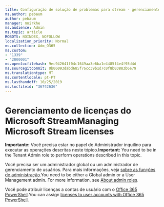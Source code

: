 ```yaml
---
title: Configuração de solução de problemas para stream - gerenciamento de licenciamento de stream
ms.author: pebaum
author: pebaum
manager: mnirkhe
ms.audience: Admin
ms.topic: article
ROBOTS: NOINDEX, NOFOLLOW
localization_priority: Normal
ms.collection: Adm_O365
ms.custom:
- "1339"
- "2800001"
ms.openlocfilehash: 9ec942641f04c1649aa3e6ba1e4485f4e4f95d4d
ms.sourcegitcommit: 0b06093dabd685f76cc39b1d7c0f8b03883b6e79
ms.translationtype: MT
ms.contentlocale: pt-PT
ms.lasthandoff: 10/25/2019
ms.locfileid: "36742636"
---
```

# <a name="managing-microsoft-stream-licenses"></a><span data-ttu-id="a2bfd-102">Gerenciamento de licenças do Microsoft Stream</span><span class="sxs-lookup"><span data-stu-id="a2bfd-102">Managing Microsoft Stream licenses</span></span>

<span data-ttu-id="a2bfd-103">**Importante:** Você precisa estar no papel de Administrador inquilino para executar as operações descritas neste tópico.</span><span class="sxs-lookup"><span data-stu-id="a2bfd-103">**Important:** You need to be in the Tenant Admin role to perform operations described in this topic.</span></span>

<span data-ttu-id="a2bfd-104">Você precisa ser um administrador global ou um administrador de gerenciamento de usuários. Para mais informações, veja [sobre as funções de administração](https://docs.microsoft.com/office365/admin/add-users/about-admin-roles).</span><span class="sxs-lookup"><span data-stu-id="a2bfd-104">You need to be either a Global admin or a User Management admin. For more information, see [About admin roles](https://docs.microsoft.com/office365/admin/add-users/about-admin-roles).</span></span>

<span data-ttu-id="a2bfd-105">Você pode atribuir licenças a contas de usuário com o [Office 365 PowerShell](https://go.microsoft.com/fwlink/p/?linkid=850410).</span><span class="sxs-lookup"><span data-stu-id="a2bfd-105">You can assign [licenses to user accounts with Office 365 PowerShell](https://go.microsoft.com/fwlink/p/?linkid=850410).</span></span>
